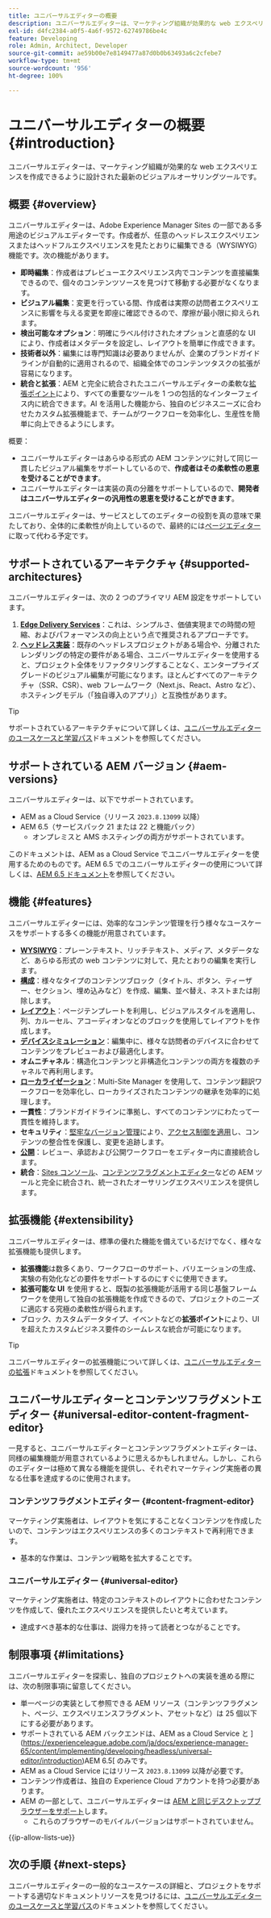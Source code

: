 ```yaml
---
title: ユニバーサルエディターの概要
description: ユニバーサルエディターは、マーケティング組織が効果的な web エクスペリエンスを作成できるように設計された最新のビジュアルオーサリングツールです。
exl-id: d4fc2384-a0f5-4a6f-9572-62749786be4c
feature: Developing
role: Admin, Architect, Developer
source-git-commit: ae59b00e7e8149477a87d0b0b63493a6c2cfebe7
workflow-type: tm+mt
source-wordcount: '956'
ht-degree: 100%

---
```



# ユニバーサルエディターの概要 {#introduction}

ユニバーサルエディターは、マーケティング組織が効果的な web エクスペリエンスを作成できるように設計された最新のビジュアルオーサリングツールです。

## 概要 {#overview}

ユニバーサルエディターは、Adobe Experience Manager Sites の一部である多用途のビジュアルエディターです。作成者が、任意のヘッドレスエクスペリエンスまたはヘッドフルエクスペリエンスを見たとおりに編集できる（WYSIWYG）機能です。次の機能があります。

* **即時編集**：作成者はプレビューエクスペリエンス内でコンテンツを直接編集できるので、個々のコンテンツソースを見つけて移動する必要がなくなります。
* **ビジュアル編集**：変更を行っている間、作成者は実際の訪問者エクスペリエンスに影響を与える変更を即座に確認できるので、摩擦が最小限に抑えられます。
* **検出可能なオプション**：明確にラベル付けされたオプションと直感的な UI により、作成者はメタデータを設定し、レイアウトを簡単に作成できます。
* **技術者以外**：編集には専門知識は必要ありませんが、企業のブランドガイドラインが自動的に適用されるので、組織全体でのコンテンツタスクの拡張が容易になります。
* **統合と拡張**：AEM と完全に統合されたユニバーサルエディターの柔軟な[拡張ポイント](#extensibility)により、すべての重要なツールを 1 つの包括的なインターフェイス内に統合できます。AI を活用した機能から、独自のビジネスニーズに合わせたカスタム拡張機能まで、チームがワークフローを効率化し、生産性を簡単に向上できるようにします。

概要：

* ユニバーサルエディターはあらゆる形式の AEM コンテンツに対して同じ一貫したビジュアル編集をサポートしているので、**作成者はその柔軟性の恩恵を受けることができます**。
* ユニバーサルエディターは実装の真の分離をサポートしているので、**開発者はユニバーサルエディターの汎用性の恩恵を受けることができます**。

ユニバーサルエディターは、サービスとしてのエディターの役割を真の意味で果たしており、全体的に柔軟性が向上しているので、最終的には[ページエディター](/help/sites-cloud/authoring/page-editor/introduction.md)に取って代わる予定です。

## サポートされているアーキテクチャ {#supported-architectures}

ユニバーサルエディターは、次の 2 つのプライマリ AEM 設定をサポートしています。

1. **[Edge Delivery Services](/help/edge/overview.md)**：これは、シンプルさ、価値実現までの時間の短縮、およびパフォーマンスの向上という点で推奨されるアプローチです。
1. **[ヘッドレス実装](/help/headless/introduction.md)**：既存のヘッドレスプロジェクトがある場合や、分離されたレンダリングの特定の要件がある場合、ユニバーサルエディターを使用すると、プロジェクト全体をリファクタリングすることなく、エンタープライズグレードのビジュアル編集が可能になります。ほとんどすべてのアーキテクチャ（SSR、CSR）、web フレームワーク（Next.js、React、Astro など）、ホスティングモデル（「独自導入のアプリ」）と互換性があります。

>[!TIP]
>
>サポートされているアーキテクチャについて詳しくは、[ユニバーサルエディターのユースケースと学習パス](/help/implementing/universal-editor/use-cases.md)ドキュメントを参照してください。

## サポートされている AEM バージョン {#aem-versions}

ユニバーサルエディターは、以下でサポートされています。

* AEM as a Cloud Service（リリース `2023.8.13099` 以降）
* AEM 6.5（サービスパック 21 または 22 と機能パック）
   * オンプレミスと AMS ホスティングの両方がサポートされています。

このドキュメントは、AEM as a Cloud Service でユニバーサルエディターを使用するためのものです。AEM 6.5 でのユニバーサルエディターの使用について詳しくは、[AEM 6.5 ドキュメント](https://experienceleague.adobe.com/ja/docs/experience-manager-65/content/implementing/developing/headless/universal-editor/introduction)を参照してください。

## 機能 {#features}

ユニバーサルエディターには、効率的なコンテンツ管理を行う様々なユースケースをサポートする多くの機能が用意されています。

* **[WYSIWYG](/help/sites-cloud/authoring/universal-editor/authoring.md)**：プレーンテキスト、リッチテキスト、メディア、メタデータなど、あらゆる形式の web コンテンツに対して、見たとおりの編集を実行します。
* **[構成](/help/sites-cloud/authoring/universal-editor/authoring.md#editing-content)**：様々なタイプのコンテンツブロック（タイトル、ボタン、ティーザー、セクション、埋め込みなど）を作成、編集、並べ替え、ネストまたは削除します。
* **[レイアウト](/help/sites-cloud/authoring/universal-editor/templates.md)**：ページテンプレートを利用し、ビジュアルスタイルを適用し、列、カルーセル、アコーディオンなどのブロックを使用してレイアウトを作成します。
* **[デバイスシミュレーション](/help/sites-cloud/authoring/universal-editor/navigation.md#emulator)**：編集中に、様々な訪問者のデバイスに合わせてコンテンツをプレビューおよび最適化します。
* **オムニチャネル**：構造化コンテンツと非構造化コンテンツの両方を複数のチャネルで再利用します。
* **[ローカライゼーション](/help/sites-cloud/authoring/universal-editor/inheritance.md)**：Multi-Site Manager を使用して、コンテンツ翻訳ワークフローを効率化し、ローカライズされたコンテンツの継承を効率的に処理します。
* **一貫性**：ブランドガイドラインに準拠し、すべてのコンテンツにわたって一貫性を維持します。
* **セキュリティ**：[堅牢なバージョン管理](/help/sites-cloud/authoring/sites-console/page-versions.md)により、[アクセス制御を適用](/help/implementing/universal-editor/authentication.md)し、コンテンツの整合性を保護し、変更を追跡します。
* **[公開](/help/sites-cloud/authoring/universal-editor/publishing.md)**：レビュー、承認および公開ワークフローをエディター内に直接統合します。
* **統合**：[Sites コンソール](/help/sites-cloud/authoring/sites-console/introduction.md)、[コンテンツフラグメントエディター](/help/sites-cloud/administering/content-fragments/overview.md)などの AEM ツールと完全に統合され、統一されたオーサリングエクスペリエンスを提供します。

## 拡張機能 {#extensibility}

ユニバーサルエディターは、標準の優れた機能を備えているだけでなく、様々な拡張機能も提供します。

* **拡張機能**&#x200B;は数多くあり、ワークフローのサポート、バリエーションの生成、実験の有効化などの要件をサポートするのにすぐに使用できます。
* **拡張可能な UI** を使用すると、既製の拡張機能が活用する同じ基盤フレームワークを使用して独自の拡張機能を作成できるので、プロジェクトのニーズに適応する究極の柔軟性が得られます。
* ブロック、カスタムデータタイプ、イベントなどの&#x200B;**拡張ポイント**&#x200B;により、UI を超えたカスタムビジネス要件のシームレスな統合が可能になります。

>[!TIP]
>
>ユニバーサルエディターの拡張機能について詳しくは、[ユニバーサルエディターの拡張](/help/implementing/universal-editor/extending.md)ドキュメントを参照してください。

## ユニバーサルエディターとコンテンツフラグメントエディター {#universal-editor-content-fragment-editor}

一見すると、ユニバーサルエディターとコンテンツフラグメントエディターは、同様の編集機能が用意されているように思えるかもしれません。しかし、これらのエディターは極めて異なる機能を提供し、それぞれマーケティング実施者の異なる仕事を達成するのに使用されます。

### コンテンツフラグメントエディター {#content-fragment-editor}

マーケティング実施者は、レイアウトを気にすることなくコンテンツを作成したいので、コンテンツはエクスペリエンスの多くのコンテキストで再利用できます。

* 基本的な作業は、コンテンツ戦略を拡大することです。

### ユニバーサルエディター {#universal-editor}

マーケティング実施者は、特定のコンテキストのレイアウトに合わせたコンテンツを作成して、優れたエクスペリエンスを提供したいと考えています。

* 達成すべき基本的な仕事は、説得力を持って読者とつながることです。

## 制限事項 {#limitations}

ユニバーサルエディターを探索し、独自のプロジェクトへの実装を進める際には、次の制限事項に留意してください。

* 単一ページの実装として参照できる AEM リソース（コンテンツフラグメント、ページ、エクスペリエンスフラグメント、アセットなど）は 25 個以下にする必要があります。
* サポートされている AEM バックエンドは、AEM as a Cloud Service と ](https://experienceleague.adobe.com/ja/docs/experience-manager-65/content/implementing/developing/headless/universal-editor/introduction)AEM 6.5[ のみです。
* AEM as a Cloud Service にはリリース `2023.8.13099` 以降が必要です。
* コンテンツ作成者は、独自の Experience Cloud アカウントを持つ必要があります。
* AEM の一部として、ユニバーサルエディターは [AEM と同じデスクトップブラウザーをサポート](/help/overview/supported-platforms.md)します。
   * これらのブラウザーのモバイルバージョンはサポートされていません。

{{ip-allow-lists-ue}}

## 次の手順 {#next-steps}

ユニバーサルエディターの一般的なユースケースの詳細と、プロジェクトをサポートする適切なドキュメントリソースを見つけるには、[ユニバーサルエディターのユースケースと学習パス](/help/implementing/universal-editor/use-cases.md)のドキュメントを参照してください。

